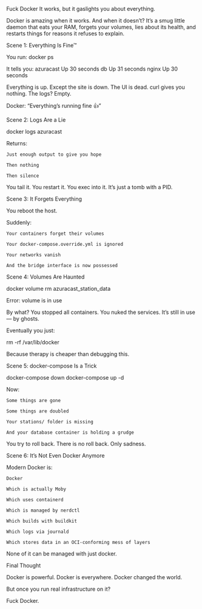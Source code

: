 Fuck Docker
It works, but it gaslights you about everything.

Docker is amazing when it works. And when it doesn’t?
It’s a smug little daemon that eats your RAM, forgets your volumes, lies about its health, and restarts things for reasons it refuses to explain.

Scene 1: Everything Is Fine™

You run:
docker ps

It tells you:
azuracast Up 30 seconds
db Up 31 seconds
nginx Up 30 seconds

Everything is up.
Except the site is down.
The UI is dead.
curl gives you nothing.
The logs? Empty.

Docker: “Everything’s running fine 👍”

Scene 2: Logs Are a Lie

docker logs azuracast

Returns:

    Just enough output to give you hope

    Then nothing

    Then silence

You tail it.
You restart it.
You exec into it.
It’s just a tomb with a PID.

Scene 3: It Forgets Everything

You reboot the host.

Suddenly:

    Your containers forget their volumes

    Your docker-compose.override.yml is ignored

    Your networks vanish

    And the bridge interface is now possessed

Scene 4: Volumes Are Haunted

docker volume rm azuracast_station_data

Error: volume is in use

By what?
You stopped all containers. You nuked the services.
It’s still in use — by ghosts.

Eventually you just:

rm -rf /var/lib/docker

Because therapy is cheaper than debugging this.

Scene 5: docker-compose Is a Trick

docker-compose down
docker-compose up -d

Now:

    Some things are gone

    Some things are doubled

    Your stations/ folder is missing

    And your database container is holding a grudge

You try to roll back.
There is no roll back. Only sadness.

Scene 6: It’s Not Even Docker Anymore

Modern Docker is:

    Docker

    Which is actually Moby

    Which uses containerd

    Which is managed by nerdctl

    Which builds with buildkit

    Which logs via journald

    Which stores data in an OCI-conforming mess of layers

None of it can be managed with just docker.

Final Thought

Docker is powerful.
Docker is everywhere.
Docker changed the world.

But once you run real infrastructure on it?

Fuck Docker.
